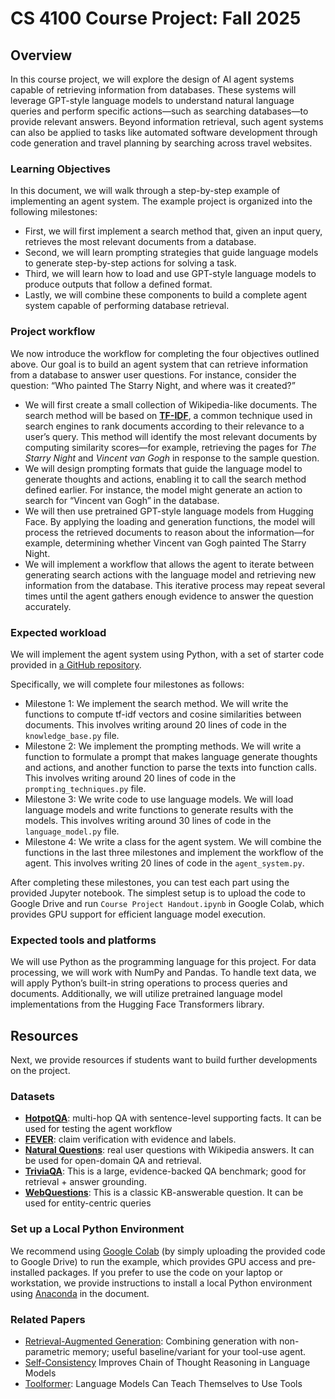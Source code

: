 # CS 4100 Course Project: Fall 2025

## Overview

In this course project, we will explore the design of AI agent systems capable of retrieving information from databases. These systems will leverage GPT-style language models to understand natural language queries and perform specific actions—such as searching databases—to provide relevant answers. Beyond information retrieval, such agent systems can also be applied to tasks like automated software development through code generation and travel planning by searching across travel websites.

### Learning Objectives

In this document, we will walk through a step-by-step example of implementing an agent system. The example project is organized into the following milestones:

- First, we will first implement a search method that, given an input query, retrieves the most relevant documents from a database.
- Second, we will learn prompting strategies that guide language models to generate step-by-step actions for solving a task. 
- Third, we will learn how to load and use GPT-style language models to produce outputs that follow a defined format. 
- Lastly, we will combine these components to build a complete agent system capable of performing database retrieval.

### Project workflow

We now introduce the workflow for completing the four objectives outlined above. Our goal is to build an agent system that can retrieve information from a database to answer user questions. For instance, consider the question: “Who painted The Starry Night, and where was it created?”

- We will first create a small collection of Wikipedia-like documents. The search method will be based on [**TF-IDF**](https://en.wikipedia.org/wiki/Tf–idf), a common technique used in search engines to rank documents according to their relevance to a user’s query. This method will identify the most relevant documents by computing similarity scores—for example, retrieving the pages for *The Starry Night* and *Vincent van Gogh* in response to the sample question. 
- We will design prompting formats that guide the language model to generate thoughts and actions, enabling it to call the search method defined earlier. For instance, the model might generate an action to search for “Vincent van Gogh” in the database.
- We will then use pretrained GPT-style language models from Hugging Face. By applying the loading and generation functions, the model will process the retrieved documents to reason about the information—for example, determining whether Vincent van Gogh painted The Starry Night.
- We will implement a workflow that allows the agent to iterate between generating search actions with the language model and retrieving new information from the database. This iterative process may repeat several times until the agent gathers enough evidence to answer the question accurately.

### Expected workload

We will implement the agent system using Python, with a set of starter code provided in [a GitHub repository](https://github.com/VirtuosoResearch/CS4100_project). 

Specifically, we will complete four milestones as follows: 

- Milestone 1: We implement the search method. We will write the functions to compute tf-idf vectors and cosine similarities between documents. This involves writing around 20 lines of code in the `knowledge_base.py` file. 
- Milestone 2: We implement the prompting methods. We will write a function to formulate a prompt that makes language generate thoughts and actions, and another function to parse the texts into function calls. This involves writing around 20 lines of code in the `prompting_techniques.py` file. 
- Milestone 3: We write code to use language models. We will load language models and write functions to generate results with the models. This involves writing around 30 lines of code in the `language_model.py` file. 
- Milestone 4: We write a class for the agent system. We will combine the functions in the last three milestones and implement the workflow of the agent. This involves writing 20 lines of code in the `agent_system.py`. 

After completing these milestones, you can test each part using the provided Jupyter notebook. The simplest setup is to upload the code to Google Drive and run `Course Project Handout.ipynb` in Google Colab, which provides GPU support for efficient language model execution.

### **Expected tools and platforms**

We will use Python as the programming language for this project. For data processing, we will work with NumPy and Pandas. To handle text data, we will apply Python’s built-in string operations to process queries and documents. Additionally, we will utilize pretrained language model implementations from the Hugging Face Transformers library.

## **Resources**

Next, we provide resources if students want to build further developments on the project. 

### Datasets

- [**HotpotQA**](https://huggingface.co/datasets/hotpotqa/hotpot_qa): multi-hop QA with sentence-level supporting facts. It can be used for testing the agent workflow 
- [**FEVER**](https://huggingface.co/datasets/fever/fever): claim verification with evidence and labels. 
- [**Natural Questions**](https://huggingface.co/datasets/sentence-transformers/natural-questions): real user questions with Wikipedia answers. It can be used for open-domain QA and retrieval.
- [**TriviaQA**](https://huggingface.co/datasets/mandarjoshi/trivia_qa): This is a large, evidence-backed QA benchmark; good for retrieval + answer grounding. 
- [**WebQuestions**](https://huggingface.co/datasets/stanfordnlp/web_questions): This is a classic KB-answerable question. It can be used for entity-centric queries 

### Set up a Local Python Environment

We recommend using [Google Colab](https://colab.research.google.com/) (by simply uploading the provided code to Google Drive) to run the example, which provides GPU access and pre-installed packages. If you prefer to use the code on your laptop or workstation, we provide instructions to install a local Python environment using [Anaconda](https://www.anaconda.com/download) in the document.  

### Related Papers 

- [Retrieval-Augmented Generation](https://arxiv.org/abs/2005.11401): Combining generation with non-parametric memory; useful baseline/variant for your tool-use agent.[ ](https://arxiv.org/abs/2005.11401?utm_source=chatgpt.com)
- [Self-Consistency](https://arxiv.org/abs/2203.11171) Improves Chain of Thought Reasoning in Language Models 
- [Toolformer](https://arxiv.org/abs/2302.04761): Language Models Can Teach Themselves to Use Tools
